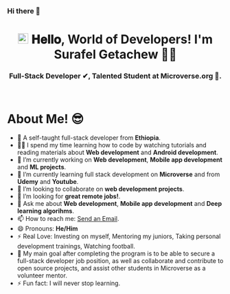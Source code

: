 ### Hi there 👋

<h1 align="center">  
  <img src="./ressources/Earth.gif" width="24px">
  𝐇𝐞𝐥𝐥𝐨, World of Developers!      I'm Surafel Getachew 👨‍💻</h1>
<h3 align="center">Full-Stack Developer ✔, Talented Student at Microverse.org 🌟.
</h3>

<Br>
<h1>About Me! 😎</h1>

- 🌱 A self-taught full-stack developer from **Ethiopia**.
- 👨‍💻 I spend my time learning how to code by watching tutorials and reading materials about **Web development** and **Android development**.
- 🔭 I’m currently working on **Web development**, **Mobile app development** and **ML projects**.
- 🌱 I’m currently learning full stack development on **Microverse** and from **Udemy** and **Youtube**.
- 👯 I’m looking to collaborate on **web development projects**.
- 🤔 I’m looking for **great remote jobs!**.
- 💬 Ask me about **Web development**, **Mobile app development** and **Deep learning algorihms**.
- 📫 How to reach me: <a href="suragetch@gmail.com">Send an Email</a>.
- 😄 Pronouns: **He/Him**
- ⚡ Real Love: Investing on myself, Mentoring my juniors, Taking personal development trainings, Watching football.
- 🥅 My main goal after completing the program is to be able to secure a full-stack developer job position, as well as collaborate and contribute to open source projects, and assist other students in Microverse as a volunteer mentor.
- ⚡ Fun fact: I will never stop learning.
